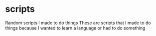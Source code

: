 # scripts
Random scripts I made to do things
These are scripts that I made to do things because I wanted to learn a language or had to do something
